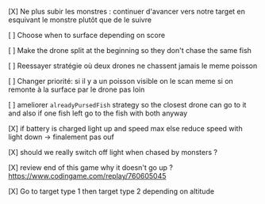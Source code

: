 [X] Ne plus subir les monstres : continuer d'avancer vers notre target en esquivant le monstre plutôt que de le suivre

[ ] Choose when to surface depending on score

[ ] Make the drone split at the beginning so they don't chase the same fish

[ ] Reessayer stratégie où deux drones ne chassent jamais le meme poisson

[ ] Changer priorité: si il y a un poisson visible on le scan meme si on remonte à la surface par le drone pas loin

[ ] ameliorer `alreadyPursedFish` strategy so the closest drone can go to it and also if one fish left go to the fish with both anyway

[X] if battery is charged light up and speed max else reduce speed with light down -> finalement pas ouf

[X] should we really switch off light when chased by monsters ?

[X] review end of this game why it doesn't go up ? https://www.codingame.com/replay/760605045

[X] Go to target type 1 then target type 2 depending on altitude